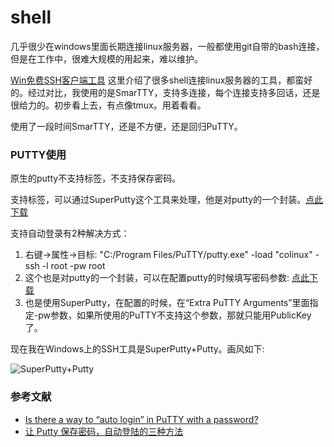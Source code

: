 # shell

几乎很少在windows里面长期连接linux服务器，一般都使用git自带的bash连接，但是在工作中，很难大规模的用起来，难以维护。

[Win免费SSH客户端工具](http://server.zol.com.cn/522/5222509_all.html) 这里介绍了很多shell连接linux服务器的工具，都蛮好的。经过对比，我使用的是SmarTTY，支持多连接，每个连接支持多回话，还是很给力的。初步看上去，有点像tmux。用着看看。

使用了一段时间SmarTTY，还是不方便，还是回归PuTTY。


### PUTTY使用

原生的putty不支持标签，不支持保存密码。

支持标签，可以通过SuperPutty这个工具来处理，他是对putty的一个封装。[点此下载](http://7xpmu3.com1.z0.glb.clouddn.com/SuperPuTTY.zip)

支持自动登录有2种解决方式：

1. 右键->属性->目标: "C:/Program Files/PuTTY/putty.exe" -load "colinux" -ssh -l root -pw root
2. 这个也是对putty的一个封装，可以在配置putty的时候填写密码参数: [点此下载](http://7xpmu3.com1.z0.glb.clouddn.com/putty(%E6%94%AF%E6%8C%81%E4%BF%9D%E5%AD%98%E5%AF%86%E7%A0%81))
3. 也是使用SuperPutty，在配置的时候，在“Extra PuTTY Arguments”里面指定-pw参数，如果所使用的PuTTY不支持这个参数，那就只能用PublicKey了。


现在我在Windows上的SSH工具是SuperPutty+Putty。画风如下:


![SuperPutty+Putty](http://7xpmu3.com1.z0.glb.clouddn.com/SuperPutty%2BPutty.jpg)

### 参考文献

* [Is there a way to “auto login” in PuTTY with a password?](http://superuser.com/questions/44106/is-there-a-way-to-auto-login-in-putty-with-a-password)
* [让 Putty 保存密码，自动登陆的三种方法](http://unmi.cc/putty-auto-login/)
